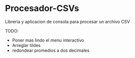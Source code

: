 # Procesador-CSVs
Libreria y aplicacion de consola para procesar un archivo CSV

TODO:
* Poner mas lindo el menu interactivo
* Arreglar tildes
* redondear promedios a dos decimales

